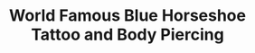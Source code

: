 ---
title: "World Famous Blue Horseshoe Tattoo and Body Piercing"
url: /hampton/world-famous-blue-horseshoe-tattoo-and-body-piercing/
shop: tattoo
---